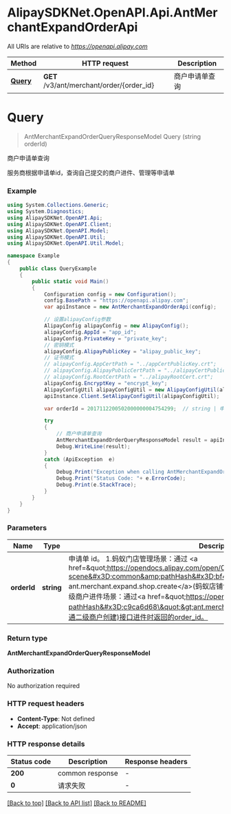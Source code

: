 # AlipaySDKNet.OpenAPI.Api.AntMerchantExpandOrderApi

All URIs are relative to *https://openapi.alipay.com*

Method | HTTP request | Description
------------- | ------------- | -------------
[**Query**](AntMerchantExpandOrderApi.md#query) | **GET** /v3/ant/merchant/order/{order_id} | 商户申请单查询


<a name="query"></a>
# **Query**
> AntMerchantExpandOrderQueryResponseModel Query (string orderId)

商户申请单查询

服务商根据申请单id，查询自己提交的商户进件、管理等申请单

### Example
```csharp
using System.Collections.Generic;
using System.Diagnostics;
using AlipaySDKNet.OpenAPI.Api;
using AlipaySDKNet.OpenAPI.Client;
using AlipaySDKNet.OpenAPI.Model;
using AlipaySDKNet.OpenAPI.Util;
using AlipaySDKNet.OpenAPI.Util.Model;

namespace Example
{
    public class QueryExample
    {
        public static void Main()
        {
            Configuration config = new Configuration();
            config.BasePath = "https://openapi.alipay.com";
            var apiInstance = new AntMerchantExpandOrderApi(config);

            // 设置alipayConfig参数
            AlipayConfig alipayConfig = new AlipayConfig();
            alipayConfig.AppId = "app_id";
            alipayConfig.PrivateKey = "private_key";
            // 密钥模式
            alipayConfig.AlipayPublicKey = "alipay_public_key";
            // 证书模式
            // alipayConfig.AppCertPath = "../appCertPublicKey.crt";
            // alipayConfig.AlipayPublicCertPath = "../alipayCertPublicKey_RSA2.crt";
            // alipayConfig.RootCertPath = "../alipayRootCert.crt";
            alipayConfig.EncryptKey = "encrypt_key";
            AlipayConfigUtil alipayConfigUtil = new AlipayConfigUtil(alipayConfig);
            apiInstance.Client.SetAlipayConfigUtil(alipayConfigUtil);

            var orderId = 2017112200502000000004754299;  // string | 申请单 id。 1.蚂蚁门店管理场景：通过 <a href=\"https://opendocs.alipay.com/open/05afbc4a_ant.merchant.expand.shop.create?scene=common&pathHash=bf443b73\"> ant.merchant.expand.shop.create</a>(蚂蚁店铺创建)接口进件时返回的order_id。 2.直付通二级商户进件场景：通过<a href=\"https://opendocs.alipay.com/open/028xr0?pathHash=c9ca6d68\">ant.merchant.expand.indirect.zft.create</a>(直付通二级商户创建)接口进件时返回的order_id。 

            try
            {
                // 商户申请单查询
                AntMerchantExpandOrderQueryResponseModel result = apiInstance.Query(orderId);
                Debug.WriteLine(result);
            }
            catch (ApiException  e)
            {
                Debug.Print("Exception when calling AntMerchantExpandOrderApi.Query: " + e.Message );
                Debug.Print("Status Code: "+ e.ErrorCode);
                Debug.Print(e.StackTrace);
            }
        }
    }
}
```

### Parameters

Name | Type | Description  | Notes
------------- | ------------- | ------------- | -------------
 **orderId** | **string**| 申请单 id。 1.蚂蚁门店管理场景：通过 &lt;a href&#x3D;\&quot;https://opendocs.alipay.com/open/05afbc4a_ant.merchant.expand.shop.create?scene&#x3D;common&amp;pathHash&#x3D;bf443b73\&quot;&gt; ant.merchant.expand.shop.create&lt;/a&gt;(蚂蚁店铺创建)接口进件时返回的order_id。 2.直付通二级商户进件场景：通过&lt;a href&#x3D;\&quot;https://opendocs.alipay.com/open/028xr0?pathHash&#x3D;c9ca6d68\&quot;&gt;ant.merchant.expand.indirect.zft.create&lt;/a&gt;(直付通二级商户创建)接口进件时返回的order_id。  | 

### Return type

**AntMerchantExpandOrderQueryResponseModel**

### Authorization

No authorization required

### HTTP request headers

 - **Content-Type**: Not defined
 - **Accept**: application/json


### HTTP response details
| Status code | Description | Response headers |
|-------------|-------------|------------------|
| **200** | common response |  -  |
| **0** | 请求失败 |  -  |

[[Back to top]](#) [[Back to API list]](../README.md#documentation-for-api-endpoints) [[Back to README]](../README.md)

